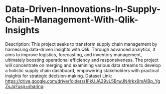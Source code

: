 # Data-Driven-Innovations-In-Supply-Chain-Management-With-Qlik-Insights
Description: This project seeks to transform supply chain management by harnessing data-driven insights with Qlik. Through advanced analytics, it aims to improve logistics, forecasting, and inventory management, ultimately boosting operational efficiency and responsiveness. The project will concentrate on merging and examining various data streams to develop a holistic supply chain dashboard, empowering stakeholders with practical insights for strategic decision-making.
Dataset Link: https://drive.google.com/drive/folders/1FkUJA39vL5BrwJN4rkx9mAIBp_YgZsJq?usp=sharing
